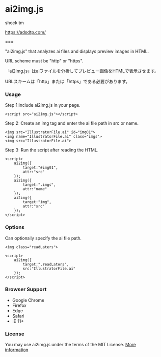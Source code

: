 # ai2img.js

shock tm

https://adodtp.com/

===

"ai2img.js" that analyzes ai files and displays preview images in HTML.

URL scheme must be "http" or "https".

「ai2img.js」はaiファイルを分析してプレビュー画像をHTMLで表示させます。

URLスキームは「http」または「https」である必要があります。

### Usage
Step 1:include ai2img.js in your page.

    <script src="ai2img.js"></script>

Step 2: Create an img tag and enter the ai file path in src or name.

    <img src="IllustratorFile.ai" id="img01">
    <img name="IllustratorFile.ai" class="imgs">
    <img src="IllustratorFile.ai">

Step 3: Run the script after reading the HTML.

    <script>
        ai2img({
            target:"#img01",
            attr:"src"
        });
        ai2img({
            target:".imgs",
            attr:"name"
        });
        ai2img({
            target:"img",
            attr:"src"
        });
    </script>

### Options
Can optionally specify the ai file path.

    <img class="readLaters">

    <script>
        ai2img({
            target:".readLaters",
            src:"IllustratorFile.ai"
        });
    </script>

### Browser Support
- Google Chrome  
- Firefox  
- Edge
- Safari
- IE 11+

### License 
You may use ai2img.js under the terms of the MIT License.
[More information](http://en.wikipedia.org/wiki/MIT_License)
